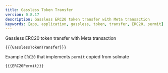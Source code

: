 ```yaml
---
title: Gassless Token Transfer
version: 0.8.17
description: Gassless ERC20 token transfer with Meta transaction
keywords: [app, application, gassless, token, transfer, ERC20, permit]
---
```


Gassless ERC20 token transfer with Meta transaction

```solidity
{{{GasslessTokenTransfer}}}
```

Example `ERC20` that implements `permit` copied from solmate

```solidity
{{{ERC20Permit}}}
```
